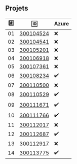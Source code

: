 ## Projets

|:hash:| :id:                   | Azure              |
|------|------------------------|--------------------|
| 01   | [300104524](300104524) | :x:                |
| 02   | [300104541](300104541) | :x:                |
| 03   | [300105201](300105201) | :x:                |
| 04   | [300106918](300106918) | :x:                |
| 05   | [300107361](300107361) | :x:                |
| 06   | [300108234](300108234) | :heavy_check_mark: |
| 07   | [300110500](300110500) | :x:                |
| 08   | [300110529](300110529) | :heavy_check_mark: |
| 09   | [300111671](300111671) | :heavy_check_mark: |
| 10   | [300111766](300111766) | :heavy_check_mark: |
| 11   | [300112017](300112017) | :x:                |
| 12   | [300112687](300112687) | :heavy_check_mark: |
| 13   | [300112917](300112917) | :x:                |
| 14   | [300113775](300113775) | :heavy_check_mark: |
